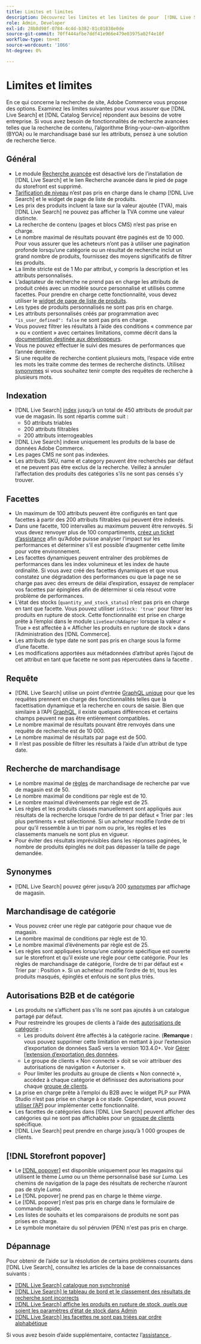 ```yaml
---
title: Limites et limites
description: Découvrez les limites et les limites de pour  [!DNL Live Search]  assurer qu’il répond aux besoins de votre entreprise.
role: Admin, Developer
exl-id: 28b8d98f-0784-4c4d-b382-81c01838e0de
source-git-commit: 70ff444afbe7ddf41e966e479e03975a02f4e10f
workflow-type: tm+mt
source-wordcount: '1066'
ht-degree: 0%

---
```


# Limites et limites

En ce qui concerne la recherche de site, Adobe Commerce vous propose des options. Examinez les limites suivantes pour vous assurer que [!DNL Live Search] et [!DNL Catalog Service] répondent aux besoins de votre entreprise. Si vous avez besoin de fonctionnalités de recherche avancées telles que la recherche de contenu, l’algorithme Bring-your-own-algorithm (BYOA) ou le marchandisage basé sur les attributs, pensez à une solution de recherche tierce.

## Général

- Le module [Recherche avancée](https://experienceleague.adobe.com/fr/docs/commerce-admin/catalog/catalog/search/search) est désactivé lors de l’installation de [!DNL Live Search] et le lien Recherche avancée dans le pied de page du storefront est supprimé.
- [Tarification de niveau](https://experienceleague.adobe.com/fr/docs/commerce-admin/catalog/products/pricing/product-price-tier) n’est pas pris en charge dans le champ [!DNL Live Search] et le widget de page de liste de produits.
- Les prix des produits incluent la taxe sur la valeur ajoutée (TVA), mais [!DNL Live Search] ne pouvez pas afficher la TVA comme une valeur distincte.
- La recherche de contenu (pages et blocs CMS) n’est pas prise en charge.
- Le nombre maximal de résultats pouvant être paginés est de 10 000. Pour vous assurer que les acheteurs n’ont pas à utiliser une pagination profonde lorsqu’une catégorie ou un résultat de recherche inclut un grand nombre de produits, fournissez des moyens significatifs de filtrer les produits.
- La limite stricte est de 1 Mo par attribut, y compris la description et les attributs personnalisés.
- L’adaptateur de recherche ne prend pas en charge les attributs de produit créés avec un modèle source personnalisé et utilisés comme facettes. Pour prendre en charge cette fonctionnalité, vous devez utiliser le [widget de page de liste de produits](plp-styling.md).
- Les types de produits personnalisés ne sont pas pris en charge.
- Les attributs personnalisés créés par programmation avec `"is_user_defined": false` ne sont pas pris en charge.
- Vous pouvez filtrer les résultats à l’aide des conditions « commence par » ou « contient » avec certaines limitations, comme décrit dans la [documentation destinée aux développeurs](https://developer.adobe.com/commerce/webapi/graphql/schema/live-search/queries/product-search/#limitations).
- Vous ne pouvez effectuer le suivi des mesures de performances que l’année dernière.
- Si une requête de recherche contient plusieurs mots, l’espace vide entre les mots les traite comme des termes de recherche distincts. Utilisez [synonymes](./synonyms.md) si vous souhaitez tenir compte des requêtes de recherche à plusieurs mots.

## Indexation

- [!DNL Live Search] [index](indexing.md) jusqu’à un total de 450 attributs de produit par vue de magasin. Ils sont répartis comme suit :
   - 50 attributs triables
   - 200 attributs filtrables
   - 200 attributs interrogeables
- [!DNL Live Search] indexe uniquement les produits de la base de données Adobe Commerce.
- Les pages CMS ne sont pas indexées.
- Les attributs SKU, name et category peuvent être recherchés par défaut et ne peuvent pas être exclus de la recherche. Veillez à annuler l’affectation des produits des catégories s’ils ne sont pas censés s’y trouver.

## Facettes

- Un maximum de 100 attributs peuvent être configurés en tant que facettes à partir des 200 attributs filtrables qui peuvent être indexés.
- Dans une facette, 100 intervalles au maximum peuvent être renvoyés. Si vous devez renvoyer plus de 100 compartiments, [créez un ticket d’assistance](https://experienceleague.adobe.com/fr/docs/commerce-knowledge-base/kb/help-center-guide/magento-help-center-user-guide) afin qu’Adobe puisse analyser l’impact sur les performances et déterminer s’il est possible d’augmenter cette limite pour votre environnement.
- Les facettes dynamiques peuvent entraîner des problèmes de performances dans les index volumineux et les index de haute ordinalité. Si vous avez créé des facettes dynamiques et que vous constatez une dégradation des performances ou que la page ne se charge pas avec des erreurs de délai d’expiration, essayez de remplacer vos facettes par épinglées afin de déterminer si cela résout votre problème de performances.
- L’état des stocks (`quantity_and_stock_status`) n’est pas pris en charge en tant que facette. Vous pouvez utiliser `inStock: 'true'` pour filtrer les produits en rupture de stock. Cette fonctionnalité est prise en charge prête à l’emploi dans le module `LiveSearchAdapter` lorsque la valeur « True » est affectée à « Afficher les produits en rupture de stock » dans l’Administration des [!DNL Commerce].
- Les attributs de type date ne sont pas pris en charge sous la forme d’une facette.
- Les modifications apportées aux métadonnées d’attribut après l’ajout de cet attribut en tant que facette ne sont pas répercutées dans la facette .

## Requête

- [!DNL Live Search] utilise un point d’entrée [GraphQL unique](https://developer.adobe.com/commerce/webapi/graphql/schema/live-search/) pour que les requêtes prennent en charge des fonctionnalités telles que la facettisation dynamique et la recherche en cours de saisie. Bien que similaire à l’API [GraphQL](https://developer.adobe.com/commerce/webapi/graphql/), il existe quelques différences et certains champs peuvent ne pas être entièrement compatibles.
- Le nombre maximal de résultats pouvant être renvoyés dans une requête de recherche est de 10 000.
- Le nombre maximal de résultats par page est de 500.
- Il n’est pas possible de filtrer les résultats à l’aide d’un attribut de type date.

## Recherche de marchandisage

- Le nombre maximal de [règles](rules.md) de marchandisage de recherche par vue de magasin est de 50.
- Le nombre maximal de conditions par règle est de 10.
- Le nombre maximal d’événements par règle est de 25.
- Les règles et les produits classés manuellement sont appliqués aux résultats de la recherche lorsque l’ordre de tri par défaut « Trier par : les plus pertinents » est sélectionné. Si un acheteur modifie l’ordre de tri pour qu’il ressemble à un tri par nom ou prix, les règles et les classements manuels ne sont plus en vigueur.
- Pour éviter des résultats imprévisibles dans les réponses paginées, le nombre de produits épinglés ne doit pas dépasser la taille de page demandée.

## Synonymes

- [!DNL Live Search] pouvez gérer jusqu’à 200 [synonymes](synonyms.md) par affichage de magasin.

## Marchandisage de catégorie

- Vous pouvez créer une règle par catégorie pour chaque vue de magasin.
- Le nombre maximal de conditions par règle est de 10.
- Le nombre maximal d’événements par règle est de 25.
- Les règles sont appliquées lorsqu’une catégorie spécifique est ouverte sur le storefront et qu’il existe une règle pour cette catégorie. Pour les règles de marchandisage de catégorie, l’ordre de tri par défaut est « Trier par : Position ». Si un acheteur modifie l’ordre de tri, tous les produits masqués, épinglés et enfouis ne sont plus triés.

## Autorisations B2B et de catégorie

- Les produits ne s’affichent pas s’ils ne sont pas ajoutés à un catalogue partagé par défaut.
- Pour restreindre les groupes de clients à l’aide des [autorisations de catégorie](https://experienceleague.adobe.com/fr/docs/commerce-admin/catalog/categories/category-permissions) :
   - Les produits doivent être affectés à la catégorie racine. (**Remarque :** vous pouvez supprimer cette limitation en mettant à jour l’extension d’exportation de données SaaS vers la version 103.4.0+. Voir [Gérer l’extension d’exportation des données](../data-export/manage-extension.md).
   - Le groupe de clients « Non connecté » doit se voir attribuer des autorisations de navigation « Autoriser ».
   - Pour limiter les produits au groupe de clients « Non connecté », accédez à chaque catégorie et définissez des autorisations pour chaque [groupe de clients](https://experienceleague.adobe.com/fr/docs/commerce-admin/b2b/shared-catalogs/catalog-shared-manage).
- La prise en charge prête à l’emploi du B2B avec le widget PLP sur PWA Studio n’est pas prise en charge à ce stade. Cependant, vous pouvez [utiliser l’API](install.md#pwa-support) pour implémenter cette fonctionnalité.
- Les facettes de catégories dans [!DNL Live Search] peuvent afficher des catégories qui ne sont pas affichables pour un [groupe de clients](https://experienceleague.adobe.com/fr/docs/commerce-admin/b2b/shared-catalogs/catalog-shared-manage) spécifique.
- [!DNL Live Search] peut prendre en charge jusqu’à 1 000 groupes de clients.

## [!DNL Storefront popover]

- Le [[!DNL popover]](storefront-popover.md) est disponible uniquement pour les magasins qui utilisent le thème *Luma* ou un thème personnalisé basé sur *Luma*. Les chemins de navigation de la page des résultats de recherche n’auront pas de style *Luma*.
- Le [!DNL popover] ne prend pas en charge le thème *vierge*.
- Le [!DNL popover] n’est pas pris en charge dans le formulaire de commande rapide.
- Les listes de souhaits et les comparaisons de produits ne sont pas prises en charge.
- Le symbole monétaire du sol péruvien (PEN) n&#39;est pas pris en charge.

## Dépannage

Pour obtenir de l’aide sur la résolution de certains problèmes courants dans [!DNL Live Search], consultez les articles de la base de connaissances suivants :

- [[!DNL Live Search] catalogue non synchronisé](https://experienceleague.adobe.com/fr/docs/commerce-knowledge-base/kb/troubleshooting/miscellaneous/live-search-catalog-data-sync)
- [[!DNL Live Search] le tableau de bord et le classement des résultats de recherche sont incorrects](https://experienceleague.adobe.com/fr/docs/commerce-knowledge-base/kb/troubleshooting/miscellaneous/live-search-dashboard-ranking-incorrect)
- [[!DNL Live Search] affiche les produits en rupture de stock, quels que soient les paramètres d’état de stock dans Admin](https://experienceleague.adobe.com/en/docs/commerce-knowledge-base/kb/troubleshooting/miscellaneous/live-search-displays-out-of-stock-products)
- [[!DNL Live Search] les facettes ne sont pas triées par ordre alphabétique](https://experienceleague.adobe.com/fr/docs/commerce-knowledge-base/kb/troubleshooting/miscellaneous/live-search-facets-not-sorted)

Si vous avez besoin d’aide supplémentaire, contactez l’[assistance ](https://experienceleague.adobe.com/fr/docs/commerce-knowledge-base/kb/help-center-guide/magento-help-center-user-guide).
